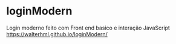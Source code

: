 # loginModern
Login moderno feito com Front end basico e interação JavaScript
https://walterhml.github.io/loginModern/
